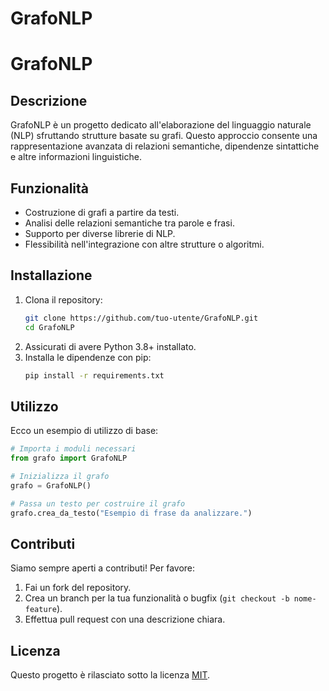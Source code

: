 # GrafoNLP

# GrafoNLP

## Descrizione
GrafoNLP è un progetto dedicato all'elaborazione del linguaggio naturale (NLP) sfruttando strutture basate su grafi. Questo approccio consente una rappresentazione avanzata di relazioni semantiche, dipendenze sintattiche e altre informazioni linguistiche.

## Funzionalità
- Costruzione di grafi a partire da testi.
- Analisi delle relazioni semantiche tra parole e frasi.
- Supporto per diverse librerie di NLP.
- Flessibilità nell'integrazione con altre strutture o algoritmi.

## Installazione
1. Clona il repository:
   ```bash
   git clone https://github.com/tuo-utente/GrafoNLP.git
   cd GrafoNLP
   ```
2. Assicurati di avere Python 3.8+ installato.
3. Installa le dipendenze con pip:
   ```bash
   pip install -r requirements.txt
   ```

## Utilizzo
Ecco un esempio di utilizzo di base:
```python
# Importa i moduli necessari
from grafo import GrafoNLP

# Inizializza il grafo
grafo = GrafoNLP()

# Passa un testo per costruire il grafo
grafo.crea_da_testo("Esempio di frase da analizzare.")
```

## Contributi
Siamo sempre aperti a contributi! Per favore:
1. Fai un fork del repository.
2. Crea un branch per la tua funzionalità o bugfix (`git checkout -b nome-feature`).
3. Effettua pull request con una descrizione chiara.

## Licenza
Questo progetto è rilasciato sotto la licenza [MIT](LICENSE).